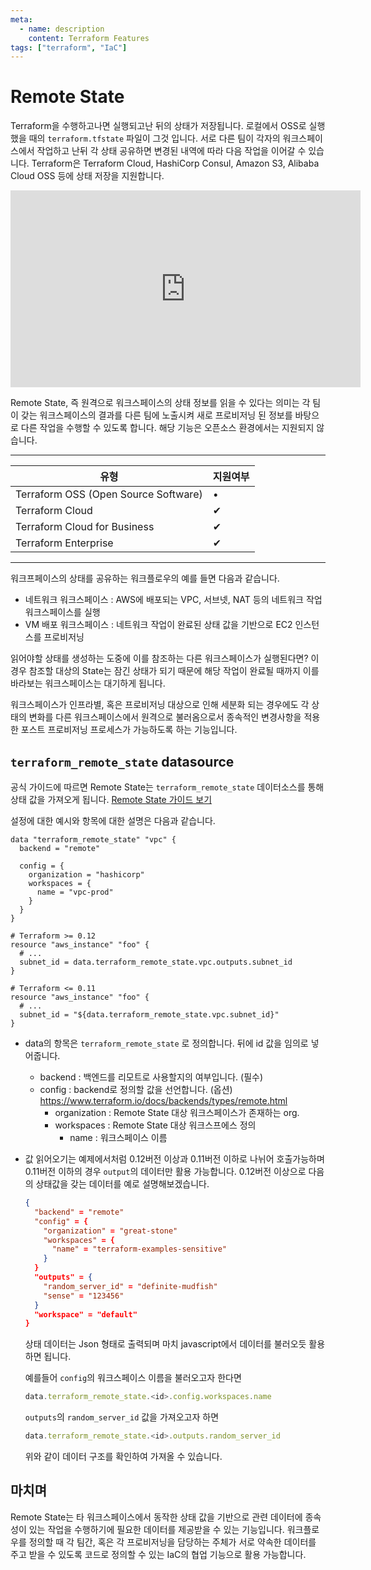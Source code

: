 ```yaml
---
meta:
  - name: description
    content: Terraform Features
tags: ["terraform", "IaC"]
---
```


# Remote State

Terraform을 수행하고나면 실행되고난 뒤의 상태가 저장됩니다. 로컬에서 OSS로 실행 했을 때의 `terraform.tfstate` 파일이 그것 입니다. 서로 다른 팀이 각자의 워크스페이스에서 작업하고 난뒤 각 상태 공유하면 변경된 내역에 따라 다음 작업을 이어갈 수 있습니다. Terraform은  Terraform Cloud, HashiCorp Consul, Amazon S3, Alibaba Cloud OSS 등에 상태 저장을 지원합니다.

<iframe width="560" height="315" src="https://www.youtube.com/embed/4b7IZAXzha8" frameborder="0" allow="accelerometer; autoplay; encrypted-media; gyroscope; picture-in-picture" allowfullscreen></iframe>

Remote State, 즉 원격으로 워크스페이스의 상태 정보를 읽을 수 있다는 의미는 각 팀이 갖는 워크스페이스의 결과를 다른 팀에 노출시켜 새로 프로비저닝 된 정보를 바탕으로 다른 작업을 수행할 수 있도록 합니다. 해당 기능은 오픈소스 환경에서는 지원되지 않습니다.

---

| 유형                                 | 지원여부 |
| ------------------------------------ | -------- |
| Terraform OSS (Open Source Software) | •        |
| Terraform Cloud                      | ✔︎        |
| Terraform Cloud for Business         | ✔︎        |
| Terraform Enterprise                 | ✔︎        |

---

워크프페이스의 상태를 공유하는 워크플로우의 예를 들면 다음과 같습니다.

- 네트워크 워크스페이스 : AWS에 배포되는 VPC, 서브넷, NAT 등의 네트워크 작업 워크스페이스를 실행
- VM 배포 워크스페이스 : 네트워크 작업이 완료된 상태 값을 기반으로 EC2 인스턴스를 프로비저닝

읽어야할 상태를 생성하는 도중에 이를 참조하는 다른 워크스페이스가 실행된다면? 이 경우 참조할 대상의 State는 잠긴 상태가 되기 때문에 해당 작업이 완료될 때까지 이를 바라보는 워크스페이스는 대기하게 됩니다.

워크스페이스가 인프라별, 혹은 프로비저닝 대상으로 인해 세분화 되는 경우에도 각 상태의 변화를 다른 워크스페이스에서 원격으로 불러옴으로서 종속적인 변경사항을 적용한 포스트 프로비저닝 프로세스가 가능하도록 하는 기능입니다.



## `terraform_remote_state` datasource

공식 가이드에 따르면 Remote State는 `terraform_remote_state` 데이터소스를 통해 상태 값을 가져오게 됩니다. [Remote State 가이드 보기](https://www.terraform.io/docs/providers/terraform/d/remote_state.html)

설정에 대한 예시와 항목에 대한 설명은 다음과 같습니다.

```hcl
data "terraform_remote_state" "vpc" {
  backend = "remote"

  config = {
    organization = "hashicorp"
    workspaces = {
      name = "vpc-prod"
    }
  }
}

# Terraform >= 0.12
resource "aws_instance" "foo" {
  # ...
  subnet_id = data.terraform_remote_state.vpc.outputs.subnet_id
}

# Terraform <= 0.11
resource "aws_instance" "foo" {
  # ...
  subnet_id = "${data.terraform_remote_state.vpc.subnet_id}"
}
```

- data의 항목은 `terraform_remote_state` 로 정의합니다. 뒤에 id 값을 임의로 넣어줍니다.

  - backend : 백엔드를 리모트로 사용할지의 여부입니다. (필수)
  - config : backend로 정의할 값을 선언합니다. (옵션)
    https://www.terraform.io/docs/backends/types/remote.html
    - organization : Remote State 대상 워크스페이스가 존재하는 org.
    - workspaces : Remote State 대상 워크스프에스 정의
      - name : 워크스페이스 이름

- 값 읽어오기는 예제에서처럼 0.12버전 이상과  0.11버전 이하로 나뉘어 호출가능하며 0.11버전 이하의 경우 `output`의 데이터만 활용 가능합니다. 0.12버전 이상으로 다음의 상태값을 갖는 데이터를 예로 설명해보겠습니다.

  ```json
  {
    "backend" = "remote"
    "config" = {
      "organization" = "great-stone"
      "workspaces" = {
        "name" = "terraform-examples-sensitive"
      }
    }
    "outputs" = {
      "random_server_id" = "definite-mudfish"
      "sense" = "123456"
    }
    "workspace" = "default"
  }
  ```

  상태 데이터는 Json 형태로 출력되며 마치 javascript에서 데이터를 불러오듯 활용하면 됩니다.

  예를들어 `config`의 워크스페이스 이름을 불러오고자 한다면

  ```javascript
  data.terraform_remote_state.<id>.config.workspaces.name
  ```

  `outputs`의 `random_server_id` 값을 가져오고자 하면

  ```javascript
  data.terraform_remote_state.<id>.outputs.random_server_id
  ```

  위와 같이 데이터 구조를 확인하여 가져올 수 있습니다. 



## 마치며

Remote State는 타 워크스페이스에서 동작한 상태 값을 기반으로 관련 데이터에 종속성이 있는 작업을 수행하기에 필요한 데이터를 제공받을 수 있는 기능입니다. 워크플로우를 정의할 때 각 팀간, 혹은 각 프로비저닝을 담당하는 주체가 서로 약속한 데이터를 주고 받을 수 있도록 코드로 정의할 수 있는 IaC의 협업 기능으로 활용 가능합니다.
